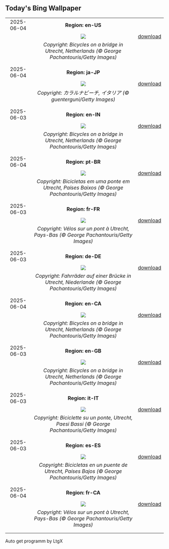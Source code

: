 ## Today's Bing Wallpaper
|      |      |      |
| :----: | :----: | :----: |
|2025-06-04|**Region: en-US**||
||![](https://www.bing.com/th?id=OHR.BicyclesUtrecht_EN-US8449213938_UHD.jpg&pid=hp&w=1152&h=648&rs=1&c=4)| [download](https://www.bing.com/th?id=OHR.BicyclesUtrecht_EN-US8449213938_UHD.jpg)|
||*Copyright: Bicycles on a bridge in Utrecht, Netherlands (© George Pachantouris/Getty Images)*
||
|||
|2025-06-04|**Region: ja-JP**||
||![](https://www.bing.com/th?id=OHR.CalaLuna_JA-JP5500735927_UHD.jpg&pid=hp&w=1152&h=648&rs=1&c=4)| [download](https://www.bing.com/th?id=OHR.CalaLuna_JA-JP5500735927_UHD.jpg)|
||*Copyright: カラルナビーチ, イタリア (© guenterguni/Getty Images)*
||
|||
|2025-06-03|**Region: en-IN**||
||![](https://www.bing.com/th?id=OHR.BicyclesUtrecht_EN-IN7690250347_UHD.jpg&pid=hp&w=1152&h=648&rs=1&c=4)| [download](https://www.bing.com/th?id=OHR.BicyclesUtrecht_EN-IN7690250347_UHD.jpg)|
||*Copyright: Bicycles on a bridge in Utrecht, Netherlands (© George Pachantouris/Getty Images)*
||
|||
|2025-06-04|**Region: pt-BR**||
||![](https://www.bing.com/th?id=OHR.BicyclesUtrecht_PT-BR9202088294_UHD.jpg&pid=hp&w=1152&h=648&rs=1&c=4)| [download](https://www.bing.com/th?id=OHR.BicyclesUtrecht_PT-BR9202088294_UHD.jpg)|
||*Copyright: Bicicletas em uma ponte em Utrecht, Países Baixos (© George Pachantouris/Getty Images)*
||
|||
|2025-06-03|**Region: fr-FR**||
||![](https://www.bing.com/th?id=OHR.BicyclesUtrecht_FR-FR5996200127_UHD.jpg&pid=hp&w=1152&h=648&rs=1&c=4)| [download](https://www.bing.com/th?id=OHR.BicyclesUtrecht_FR-FR5996200127_UHD.jpg)|
||*Copyright: Vélos sur un pont à Utrecht, Pays-Bas (© George Pachantouris/Getty Images)*
||
|||
|2025-06-03|**Region: de-DE**||
||![](https://www.bing.com/th?id=OHR.BicyclesUtrecht_DE-DE4256517633_UHD.jpg&pid=hp&w=1152&h=648&rs=1&c=4)| [download](https://www.bing.com/th?id=OHR.BicyclesUtrecht_DE-DE4256517633_UHD.jpg)|
||*Copyright: Fahrräder auf einer Brücke in Utrecht, Niederlande (© George Pachantouris/Getty Images)*
||
|||
|2025-06-04|**Region: en-CA**||
||![](https://www.bing.com/th?id=OHR.BicyclesUtrecht_EN-CA8084495077_UHD.jpg&pid=hp&w=1152&h=648&rs=1&c=4)| [download](https://www.bing.com/th?id=OHR.BicyclesUtrecht_EN-CA8084495077_UHD.jpg)|
||*Copyright: Bicycles on a bridge in Utrecht, Netherlands (© George Pachantouris/Getty Images)*
||
|||
|2025-06-03|**Region: en-GB**||
||![](https://www.bing.com/th?id=OHR.BicyclesUtrecht_EN-GB1571923554_UHD.jpg&pid=hp&w=1152&h=648&rs=1&c=4)| [download](https://www.bing.com/th?id=OHR.BicyclesUtrecht_EN-GB1571923554_UHD.jpg)|
||*Copyright: Bicycles on a bridge in Utrecht, Netherlands (© George Pachantouris/Getty Images)*
||
|||
|2025-06-03|**Region: it-IT**||
||![](https://www.bing.com/th?id=OHR.BicyclesUtrecht_IT-IT6327347879_UHD.jpg&pid=hp&w=1152&h=648&rs=1&c=4)| [download](https://www.bing.com/th?id=OHR.BicyclesUtrecht_IT-IT6327347879_UHD.jpg)|
||*Copyright: Biciclette su un ponte, Utrecht, Paesi Bassi (© George Pachantouris/Getty Images)*
||
|||
|2025-06-03|**Region: es-ES**||
||![](https://www.bing.com/th?id=OHR.BicyclesUtrecht_ES-ES6764492032_UHD.jpg&pid=hp&w=1152&h=648&rs=1&c=4)| [download](https://www.bing.com/th?id=OHR.BicyclesUtrecht_ES-ES6764492032_UHD.jpg)|
||*Copyright: Bicicletas en un puente de Utrecht, Países Bajos (© George Pachantouris/Getty Images)*
||
|||
|2025-06-04|**Region: fr-CA**||
||![](https://www.bing.com/th?id=OHR.BicyclesUtrecht_FR-CA5597042150_UHD.jpg&pid=hp&w=1152&h=648&rs=1&c=4)| [download](https://www.bing.com/th?id=OHR.BicyclesUtrecht_FR-CA5597042150_UHD.jpg)|
||*Copyright: Vélos sur un pont à Utrecht, Pays-Bas (© George Pachantouris/Getty Images)*
||
|||

Auto get programm by LtgX
